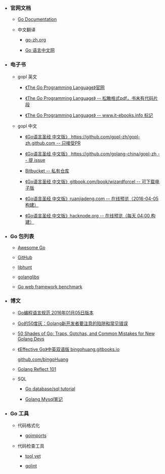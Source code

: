 
* ### 官网文档

	- [Go Documentation](https://golang.org/doc/)
	
	- 中文翻译
	
		+ [go-zh.org](https://go-zh.org/)

		+ [Go 语言中文网](http://docscn.studygolang.com)
	

* ### 电子书

	- gopl 英文

		+ [《The Go Programming Language》官网](http://www.gopl.io)

		+ [《The Go Programming Language》 -- 松散格式pdf，书末有代码片段](https://ebooks-it.org/0134190440-ebook.htm)<br/>

		+ [《The Go Programming Language》 -- www.it-ebooks.info 标记](http://download.csdn.net/download/vanridin/9444684)<br/>

	- gopl 中文

		+ [《Go语言圣经 中文版》 https://github.com/gopl-zh/gopl-zh.github.com -- 只接受PR](https://github.com/gopl-zh/gopl-zh.github.com)

		+ [《Go语言圣经 中文版》 https://github.com/golang-china/gopl-zh -- 提 issue](https://github.com/golang-china/gopl-zh)

		+ [Bitbucket -- 私有仓库](https://bitbucket.org/golang-china/gopl-zh/wiki/Home)

		+ [《Go语言圣经 中文版》gitbook.com/book/wizardforcel -- 可下载电子版](https://www.gitbook.com/book/wizardforcel/gopl-zh/details)

		+ [《Go语言圣经 中文版》ruanjiadeng.com -- 在线预览（2016-04-05构建）](https://docs.ruanjiadeng.com/gopl-zh/)

		+ [《Go语言圣经 中文版》hacknode.org -- 在线预览（每天 04:00 构建）](https://docs.hacknode.org/gopl-zh/)


* ### Go 包列表

	- [Awesome Go](http://awesome-go.com/)

	- [GitHub](https://github.com/avelino/awesome-go)

	- [libhunt](https://go.libhunt.com/)

	- [golanglibs](https://golanglibs.com/)

	- [Go web framework benchmark](https://github.com/smallnest/go-web-framework-benchmark)


* ### 博文

	- [Go编程语言规范 2016年01月05日版本](http://ilovers.sinaapp.com/doc/golang-specification.html)

	- [Go的50度灰：Golang新开发者要注意的陷阱和常见错误](http://colobu.com/2015/09/07/gotchas-and-common-mistakes-in-go-golang/)

	- [50 Shades of Go: Traps, Gotchas, and Common Mistakes for New Golang Devs](http://devs.cloudimmunity.com/gotchas-and-common-mistakes-in-go-golang/)

	- [《Effective Go》中英双语版 bingohuang.gitbooks.io](https://bingohuang.gitbooks.io/effective-go-zh-en/content)
		
		[github.com/bingoHuang](https://github.com/bingoHuang/effective-go-zh-en)

	- [Golang Reflect 101](http://kosl90.github.io/golang-reflect-101)

	- SQL
	
		+ [Go database/sql tutorial](http://go-database-sql.org/)
		
		+ [Golang Mysql笔记](http://www.jianshu.com/p/340eb943be2e)

* ### Go 工具
	- 代码格式化
	
		+ [goimports](https://github.com/golang/tools/tree/master/cmd/goimports)
	
	- 代码检查工具
		
		+ [tool vet](https://golang.org/cmd/vet/)
		
		+ [golint](github.com/golang/lint/golint)
		
